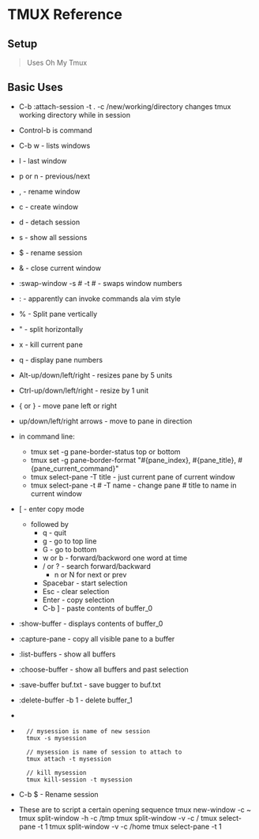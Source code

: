# TMUX Reference

## Setup
> Uses Oh My Tmux
## Basic Uses
- C-b :attach-session -t . -c /new/working/directory changes tmux working directory while in session 
- Control-b is command
- C-b w - lists windows
- l - last window
- p or n - previous/next
- , - rename window
- c - create window
- d - detach session
- s - show all sessions
- $ - rename session
- & - close current window
- :swap-window -s # -t #  - swaps window numbers
- : - apparently can invoke commands ala vim style
- % - Split pane vertically
- " - split horizontally
- x - kill current pane
- q - display pane numbers
- Alt-up/down/left/right - resizes pane by 5 units
- Ctrl-up/down/left/right - resize by 1 unit
- { or } - move pane left or right
- up/down/left/right arrows - move to pane in direction
- in command line:
    - tmux set -g pane-border-status top or bottom
    - tmux set -g pane-border-format "#{pane_index}, #{pane_title}, #{pane_current_command}"
    - tmux select-pane -T title - just current pane of current window
    - tmux select-pane -t # -T name - change pane # title to name in current window
- [ - enter copy mode
    - followed by
        - q - quit
        - g - go to top line
        - G - go to bottom
        - w or b - forward/backword one word at time
        - / or ? - search forward/backward
            - n or N for next or prev
        - Spacebar - start selection
        - Esc - clear selection
        - Enter - copy selection
        - C-b ] - paste contents of buffer_0
- :show-buffer - displays contents of buffer_0
- :capture-pane - copy all visible pane to a buffer
- :list-buffers - show all buffers
- :choose-buffer - show all buffers and past selection
- :save-buffer buf.txt - save bugger to buf.txt
- :delete-buffer -b 1 - delete buffer_1
-
- ```
    // mysession is name of new session
    tmux -s mysession

    // mysession is name of session to attach to
    tmux attach -t mysession

    // kill mysession
    tmux kill-session -t mysession
  ```
- C-b $ - Rename session

- These are to script a certain opening sequence
tmux new-window -c ~
tmux split-window -h -c /tmp
tmux split-window -v -c /
tmux select-pane -t 1
tmux split-window -v -c /home
tmux select-pane -t 1


